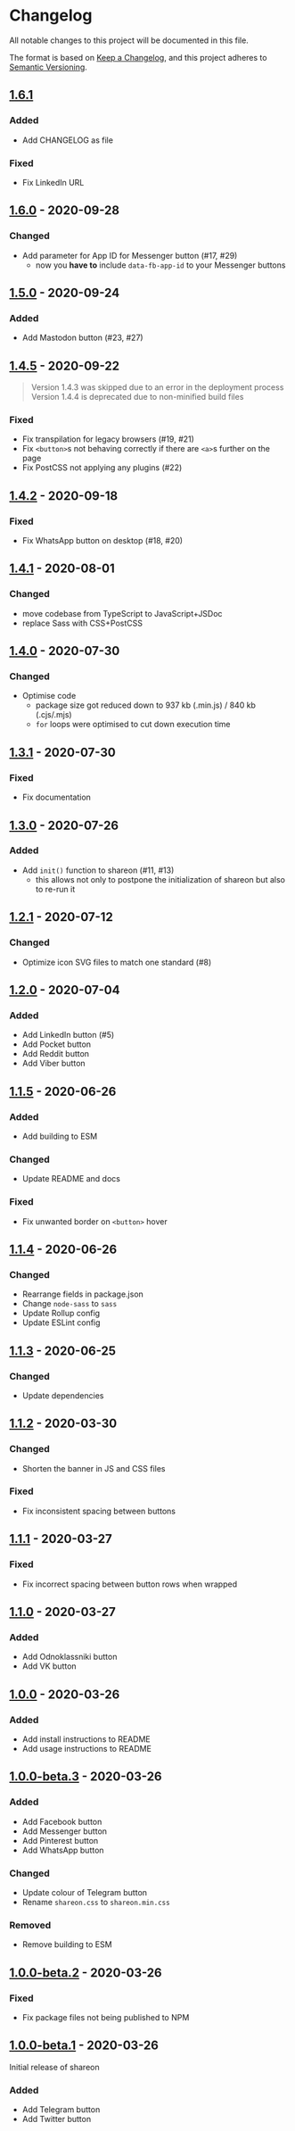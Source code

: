 # Changelog

All notable changes to this project will be documented in this file.

The format is based on [Keep a Changelog](https://keepachangelog.com/en/1.0.0/), and this project adheres to [Semantic Versioning](https://semver.org/spec/v2.0.0.html).

## [1.6.1]

### Added

- Add CHANGELOG as file

### Fixed

- Fix LinkedIn URL

## [1.6.0] - 2020-09-28

### Changed

- Add parameter for App ID for Messenger button (#17, #29)
  - now you **have to** include `data-fb-app-id` to your Messenger buttons

## [1.5.0] - 2020-09-24

### Added

- Add Mastodon button (#23, #27)

## [1.4.5] - 2020-09-22

> Version 1.4.3 was skipped due to an error in the deployment process
> Version 1.4.4 is deprecated due to non-minified build files

### Fixed

- Fix transpilation for legacy browsers (#19, #21)
- Fix `<button>`s not behaving correctly if there are `<a>`s further on the page
- Fix PostCSS not applying any plugins (#22)

## [1.4.2] - 2020-09-18

### Fixed

- Fix WhatsApp button on desktop (#18, #20)

## [1.4.1] - 2020-08-01

### Changed

- move codebase from TypeScript to JavaScript+JSDoc
- replace Sass with CSS+PostCSS

## [1.4.0] - 2020-07-30

### Changed

- Optimise code
  - package size got reduced down to 937 kb (.min.js) / 840 kb (.cjs/.mjs)
  - `for` loops were optimised to cut down execution time

## [1.3.1] - 2020-07-30

### Fixed

- Fix documentation

## [1.3.0] - 2020-07-26

### Added

- Add `init()` function to shareon (#11, #13)
  - this allows not only to postpone the initialization of shareon but also to re-run it

## [1.2.1] - 2020-07-12

### Changed

- Optimize icon SVG files to match one standard (#8)

## [1.2.0] - 2020-07-04

### Added

- Add LinkedIn button (#5)
- Add Pocket button
- Add Reddit button
- Add Viber button

## [1.1.5] - 2020-06-26

### Added

- Add building to ESM

### Changed

- Update README and docs

### Fixed

- Fix unwanted border on `<button>` hover

## [1.1.4] - 2020-06-26

### Changed

- Rearrange fields in package.json
- Change `node-sass` to `sass`
- Update Rollup config
- Update ESLint config

## [1.1.3] - 2020-06-25

### Changed

- Update dependencies

## [1.1.2] - 2020-03-30

### Changed

- Shorten the banner in JS and CSS files

### Fixed

- Fix inconsistent spacing between buttons

## [1.1.1] - 2020-03-27

### Fixed

- Fix incorrect spacing between button rows when wrapped

## [1.1.0] - 2020-03-27

### Added

- Add Odnoklassniki button
- Add VK button

## [1.0.0] - 2020-03-26

### Added

- Add install instructions to README
- Add usage instructions to README

## [1.0.0-beta.3] - 2020-03-26

### Added

- Add Facebook button
- Add Messenger button
- Add Pinterest button
- Add WhatsApp button

### Changed

- Update colour of Telegram button
- Rename `shareon.css` to `shareon.min.css`

### Removed

- Remove building to ESM

## [1.0.0-beta.2] - 2020-03-26

### Fixed

- Fix package files not being published to NPM

## [1.0.0-beta.1] - 2020-03-26

Initial release of shareon

### Added

- Add Telegram button
- Add Twitter button

[1.6.1]: https://github.com/NickKaramoff/shareon/compare/v1.6.0...v1.6.1
[1.6.0]: https://github.com/NickKaramoff/shareon/compare/v1.5.0...v1.6.0
[1.5.0]: https://github.com/NickKaramoff/shareon/compare/v1.4.5...v1.5.0
[1.4.5]: https://github.com/NickKaramoff/shareon/compare/v1.4.2...v1.4.5
[1.4.2]: https://github.com/NickKaramoff/shareon/compare/v1.4.1...v1.4.2
[1.4.1]: https://github.com/NickKaramoff/shareon/compare/v1.4.0...v1.4.1
[1.4.0]: https://github.com/NickKaramoff/shareon/compare/v1.3.1...v1.4.0
[1.3.1]: https://github.com/NickKaramoff/shareon/compare/v1.3.0...v1.3.1
[1.3.0]: https://github.com/NickKaramoff/shareon/compare/v1.2.1...v1.3.0
[1.2.1]: https://github.com/NickKaramoff/shareon/compare/v1.2.0...v1.2.1
[1.2.0]: https://github.com/NickKaramoff/shareon/compare/v1.1.5...v1.2.0
[1.1.5]: https://github.com/NickKaramoff/shareon/compare/v1.1.4...v1.1.5
[1.1.4]: https://github.com/NickKaramoff/shareon/compare/v1.1.3...v1.1.4
[1.1.3]: https://github.com/NickKaramoff/shareon/compare/v1.1.2...v1.1.3
[1.1.2]: https://github.com/NickKaramoff/shareon/compare/v1.1.1...v1.1.2
[1.1.1]: https://github.com/NickKaramoff/shareon/compare/v1.1.0...v1.1.1
[1.1.0]: https://github.com/NickKaramoff/shareon/compare/v1.0.0...v1.1.0
[1.0.0]: https://github.com/NickKaramoff/shareon/compare/v1.0.0-beta.3...v1.0.0
[1.0.0-beta.3]: https://github.com/NickKaramoff/shareon/compare/v1.0.0-beta.2...v1.0.0-beta.3
[1.0.0-beta.2]: https://github.com/NickKaramoff/shareon/compare/v1.0.0-beta.1...v1.0.0-beta.2
[1.0.0-beta.1]: https://github.com/NickKaramoff/shareon/compare/3722ada1da60abb768e00621e66b269f8fa60689...v1.0.0-beta.1
